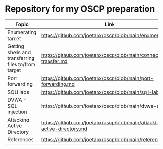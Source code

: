 # Repository for my OSCP preparation

|Topic|Link|
|---|---|
|Enumerating target|<https://github.com/joetanx/oscp/blob/main/enumeration.md>|
|Getting shells and transferring files to/from target|<https://github.com/joetanx/oscp/blob/main/connect-transfer.md>|
|Port forwarding|<https://github.com/joetanx/oscp/blob/main/port-forwarding.md>|
|SQLi labs|<https://github.com/joetanx/oscp/blob/main/sqli-labs.md>|
|DVWA - SQL injection|<https://github.com/joetanx/oscp/blob/main/dvwa-sqli.md>|
|Attacking Active Directory|<https://github.com/joetanx/oscp/blob/main/attacking-active-directory.md>|
|References|<https://github.com/joetanx/oscp/blob/main/references.md>|

